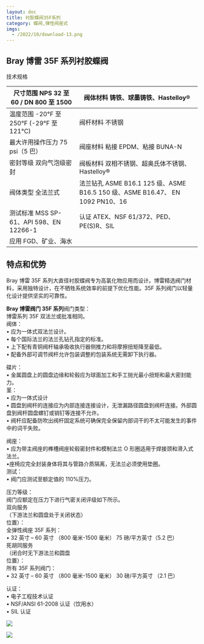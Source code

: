 ```yaml
---
layout: doc
title: 衬胶蝶阀35F系列
category: 蝶阀,弹性阀座式
imgs:
  - /2022/10/download-13.png
---
```


## Bray 博雷 35F 系列衬胶蝶阀

技术规格

| 尺寸范围 NPS 32 至 60 / DN 800 至 1500    | 阀体材料 铸铁、球墨铸铁、Hastelloy®                                          |
| ----------------------------------------- | ----------------------------------------------------------------------------- |
| 温度范围 \-20°F 至 250°F (-29°F 至 121°C) | 阀杆材料 不锈钢                                                               |
| 最大许用操作压力 75 psi（5 巴）           | 阀座材料 粘接 EPDM、粘接 BUNA-N                                               |
| 密封等级 双向气泡级密封                   | 阀板材料 双相不锈钢、超奥氏体不锈钢、Hastelloy®                              |
| 阀体类型 全法兰式                         | 法兰钻孔 ASME B16.1 125 级、ASME B16.5 150 级、ASME B16.47、 EN 1092 PN10、16 |
| 测试标准 MSS SP-61、API 598、EN 12266-1   | 认证 ATEX、NSF 61/372、PED、PE(S)R、SIL                                       |
| 应用 FGD、矿业、海水                      |                                                                               |

## 特点和优势

Bray 博雷 35F 系列大直径衬胶蝶阀专为高氯化物应用而设计。博雷精选阀门材料，采用独特设计，在不牺牲系统效率的前提下优化性能。35F 系列阀门以轻量化设计提供坚实的可靠性。

**Bray 博雷阀门 35F 系列**阀门类型：  
博雷系列 35F 双法兰或批准相同。  
阀体：  
• 应为一体式双法兰设计。  
• 每个国际法兰的法兰孔钻孔指定的标准。  
• 上下配有青铜阀杆轴承吸收执行器侧推力和将摩擦扭矩降至最低。  
• 配备外部可调节阀杆允许包装调整的包装系统无需卸下执行器。

碟片：  
• 金属圆盘上的圆盘边缘和轮毂应为球面加工和手工抛光最小扭矩和最大密封能力。  
茎：  
• 应为一体式设计  
• 圆盘到阀杆的连接应为内部连接连接设计，无泄漏路径圆盘到阀杆连接。外部圆盘到阀杆圆盘螺钉或销钉等连接不允许。  
• 阀杆应配备防吹出阀杆固定系统可确保完全保留内部词干的不太可能发生的事件中的词干失败。

阀座：  
• 应为带主阀座的榫槽阀座轮毂密封件和模制法兰 O 形圈适用于焊接颈和滑入式法兰。  
•座椅应完全封装身体将其与管路介质隔离，无法兰必须使用垫圈。  
测试：  
• 阀门应测试至额定值的 110%压力。

压力等级：  
阀门应额定在压力下进行气密关闭评级如下所示。  
双向服务  
（下游法兰和圆盘处于关闭状态）  
位置）：  
全弹性阀座 35F 系列：  
• 32 英寸 – 60 英寸 （800 毫米-1500 毫米） 75 磅/平方英寸（5.2 巴）  
死胡同服务  
（闭合时无下游法兰和圆盘  
位置）：  
所有 35F 系列阀门：  
• 32 英寸 – 60 英寸 （800 毫米-1500 毫米） 30 磅/平方英寸 （2.1 巴）

认证：  
• 电子工程技术认证  
• NSF/ANSI 61-2008 认证（饮用水）  
• SIL 认证

![](/2022/10/%E6%88%AA%E5%B1%8F2022-10-21-%E4%B8%8B%E5%8D%883.27.27-1024x561.png)

![](/2022/10/%E6%88%AA%E5%B1%8F2022-10-21-%E4%B8%8B%E5%8D%883.27.35-1024x602.png)
